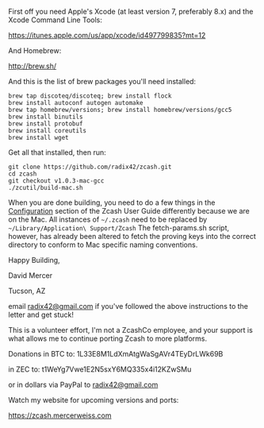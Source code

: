 First off you need Apple's Xcode (at least version 7, preferably 8.x) and the Xcode Command Line Tools:

https://itunes.apple.com/us/app/xcode/id497799835?mt=12

And Homebrew:

http://brew.sh/

And this is the list of brew packages you'll need installed:

```shell
brew tap discoteq/discoteq; brew install flock
brew install autoconf autogen automake
brew tap homebrew/versions; brew install homebrew/versions/gcc5
brew install binutils
brew install protobuf
brew install coreutils
brew install wget
```

Get all that installed, then run:

```shell
git clone https://github.com/radix42/zcash.git
cd zcash
git checkout v1.0.3-mac-gcc
./zcutil/build-mac.sh
```
When you are done building, you need to do a few things in the [Configuration](https://github.com/zcash/zcash/wiki/1.0-User-Guide#configuration) section of the Zcash User Guide differently because we are on the Mac. All instances of `~/.zcash` need to be replaced by `~/Library/Application\ Support/Zcash` 
The fetch-params.sh script, however, has already been altered to fetch the proving keys into the correct directory to conform to Mac specific naming conventions.

Happy Building,

David Mercer

Tucson, AZ

email <radix42@gmail.com> if you've followed the above
instructions to the letter and get stuck!

This is a volunteer effort, I'm not a ZcashCo employee, and your support is what allows me
to continue porting Zcash to more platforms.

Donations in BTC to: 1L33E8M1LdXmAtgWaSgAVr4TEyDrLWk69B

in ZEC to: t1WeYg7Vwe1E2N5sxY6MQ335x4i12KZwSMu

or in dollars via PayPal to radix42@gmail.com

Watch my website for upcoming versions and ports:

https://zcash.mercerweiss.com
